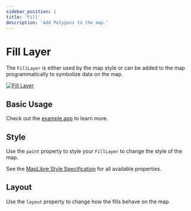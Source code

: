 ```yaml
---
sidebar_position: 1
title: 'Fill'
description: 'Add Polygons to the map.'
---
```


# Fill Layer

The `FillLayer` is either used by the map style or can be added to the map
programmatically to symbolize data on the map.

[![Fill Layer](/img/layers/fill_layer.jpg)](/demo/#/layers/fill)

## Basic Usage

Check out
the [example app](https://github.com/josxha/flutter-maplibre/blob/main/example/lib/layers_fill_page.dart)
to learn more.

## Style

Use the `paint` property to style your `FillLayer` to change the style of the
map.

See
the [MapLibre Style Specification](https://maplibre.org/maplibre-style-spec/layers/#fill)
for all available properties.

## Layout

Use the `layout` property to change how the fills
behave on the map.
